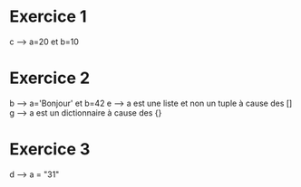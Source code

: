 # Exercice 1

c --> a=20 et b=10

# Exercice 2

b --> a='Bonjour' et b=42
e --> a est une liste et non un tuple à cause des []
g --> a est un dictionnaire à cause des {}

# Exercice 3

d --> a = "31"